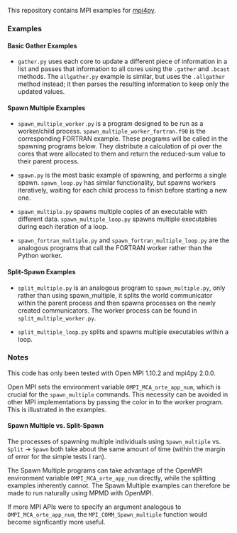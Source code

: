 This repository contains MPI examples for [mpi4py](https://bitbucket.org/mpi4py/mpi4py).

### Examples

#### Basic Gather Examples

* `gather.py` uses each core to update a different piece of information in a list and passes that information to all cores using the `.gather` and `.bcast` methods.  The `allgather.py` example is similar, but uses the `.allgather` method instead; it then parses the resulting information to keep only the updated values.

#### Spawn Multiple Examples

* `spawn_multiple_worker.py` is a program designed to be run as a worker/child process. `spawn_multiple_worker_fortran.f90` is the corresponding FORTRAN example. These programs will be called in the spawning programs below. They distribute a calculation of pi over the cores that were allocated to them and return the reduced-sum value to their parent process.

* `spawn.py` is the most basic example of spawning, and performs a single spawn. `spawn_loop.py` has similar functionality, but spawns workers iteratively, waiting for each child process to finish before starting a new one.

* `spawn_multiple.py` spawns multiple copies of an executable with different data. `spawn_multiple_loop.py` spawns multiple executables during each iteration of a loop.

* `spawn_fortran_multiple.py` and `spawn_fortran_multiple_loop.py` are the analogous programs that call the FORTRAN worker rather than the Python worker.

#### Split-Spawn Examples

* `split_multiple.py` is an analogous program to `spawn_multiple.py`, only rather than using spawn_multiple, it splits the world communicator within the parent process and then spawns processes on the newly created communicators. The worker process can be found in `split_multiple_worker.py`.

* `split_multiple_loop.py` splits and spawns multiple executables within a loop.

### Notes
This code has only been tested with Open MPI 1.10.2 and mpi4py 2.0.0.

Open MPI sets the environment variable `OMPI_MCA_orte_app_num`, which is crucial for the `spawn_multiple` commands. This necessity can be avoided in other MPI implementations by passing the color in to the worker program. This is illustrated in the examples.

#### Spawn Multiple vs. Split-Spawn

The processes of spawning multiple individuals using `Spawn_multiple` vs. `Split` -> `Spawn` both take about the same amount of time (within the margin of error for the simple tests I ran).

The Spawn Multiple programs can take advantage of the OpenMPI environment variable `OMPI_MCA_orte_app_num` directly, while the splitting examples inherently cannot. The Spawn Multiple examples can therefore be made to run naturally using MPMD with OpenMPI.

If more MPI APIs were to specify an argument analogous to `OMPI_MCA_orte_app_num`, the `MPI_COMM_Spawn_multiple` function would become signficantly more useful.

